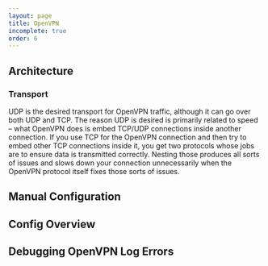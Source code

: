 ```yaml
---
layout: page
title: OpenVPN
incomplete: true
order: 6
---
```



## Architecture

### Transport

UDP is the desired transport for OpenVPN traffic, although it can go over both UDP and TCP. The reason UDP is desired is primarily related to speed – what OpenVPN does is embed TCP/UDP connections inside another connection. If you use TCP for the OpenVPN connection and then try to embed other TCP connections inside it, you get two protocols whose jobs are to ensure data is transmitted correctly. Nesting those produces all sorts of issues and slows down your connection unnecessarily when the OpenVPN protocol itself fixes those sorts of issues.

## Manual Configuration


## Config Overview


## Debugging OpenVPN Log Errors
